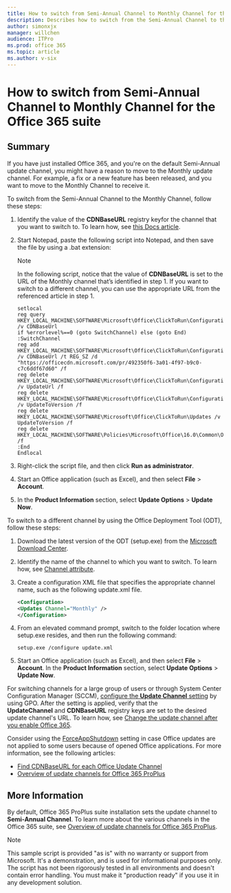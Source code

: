 ```yaml
---
title: How to switch from Semi-Annual Channel to Monthly Channel for the Office 365
description: Describes how to switch from the Semi-Annual Channel to the Monthly Channel channels for the Office 365 ProPlus product family.
author: simonxjx
manager: willchen
audience: ITPro
ms.prod: office 365
ms.topic: article
ms.author: v-six
---
```


# How to switch from Semi-Annual Channel to Monthly Channel for the Office 365 suite

## Summary

If you have just installed Office 365, and you're on the default Semi-Annual update channel, you might have a reason to move to the Monthly update channel. For example, a fix or a new feature has been released, and you want to move to the Monthly Channel to receive it.  

To switch from the Semi-Annual Channel to the Monthly Channel, follow these steps: 
 
1. Identify the value of the **CDNBaseURL** registry keyfor the channel that you want to switch to. To learn how, see [this Docs article](https://docs.microsoft.com/sccm/sum/deploy-use/manage-office-365-proplus-updates#change-the-update-channel-after-you-enable-office-365-clients-to-receive-updates-from-configuration-manager).    
2. Start Notepad, paste the following script into Notepad, and then save the file by using a .bat extension:

    > [!NOTE]
    > In the following script, notice that the value of **CDNBaseURL** is set to the URL of the Monthly channel that’s identified in step 1. If you want to switch to a different channel, you can use the appropriate URL from the referenced article in step 1.

    ```batch
    setlocal
    reg query HKEY_LOCAL_MACHINE\SOFTWARE\Microsoft\Office\ClickToRun\Configuration\ /v CDNBaseUrl
    if %errorlevel%==0 (goto SwitchChannel) else (goto End)
    :SwitchChannel
    reg add HKEY_LOCAL_MACHINE\SOFTWARE\Microsoft\Office\ClickToRun\Configuration /v CDNBaseUrl /t REG_SZ /d "https://officecdn.microsoft.com/pr/492350f6-3a01-4f97-b9c0-c7c6ddf67d60" /f
    reg delete HKEY_LOCAL_MACHINE\SOFTWARE\Microsoft\Office\ClickToRun\Configuration /v UpdateUrl /f
    reg delete HKEY_LOCAL_MACHINE\SOFTWARE\Microsoft\Office\ClickToRun\Configuration /v UpdateToVersion /f
    reg delete HKEY_LOCAL_MACHINE\SOFTWARE\Microsoft\Office\ClickToRun\Updates /v UpdateToVersion /f
    reg delete HKEY_LOCAL_MACHINE\SOFTWARE\Policies\Microsoft\Office\16.0\Common\OfficeUpdate\ /f
    :End
    Endlocal
    ```
3. Right-click the script file, and then click **Run as administrator**. 
4. Start an Office application (such as Excel), and then select **File** > **Account**.    
5. In the **Product Information** section, select **Update Options** > **Update Now**.    

To switch to a different channel by using the Office Deployment Tool (ODT), follow these steps: 

1. Download the latest version of the ODT (setup.exe) from the [Microsoft Download Center](https://go.microsoft.com/fwlink/p/?LinkID=626065).    
2. Identify the name of the channel to which you want to switch. To learn how, see [Channel attribute](https://docs.microsoft.com/DeployOffice/configuration-options-for-the-office-2016-deployment-tool#channel-attribute-part-of-add-element).    
3. Create a configuration XML file that specifies the appropriate channel name, such as the following update.xml file.  

    ```xml
    <Configuration> 
    <Updates Channel="Monthly" /> 
    </Configuration>
    ```
1. From an elevated command prompt, switch to the folder location where setup.exe resides, and then run the following command:  

    ```batch
    setup.exe /configure update.xml
    ```
1. Start an Office application (such as Excel), and then select **File** > **Account**. In the **Product Information** section, select **Update Options** > **Update Now**.  

For switching channels for a large group of users or through System Center Configuration Manager (SCCM), [configure the **Update Channel** setting](https://docs.microsoft.com/DeployOffice/overview-of-update-channels-for-office-365-proplus?redirectSourcePath=%252fen-us%252farticle%252f9ccf0f13-28ff-4975-9bd2-7e4ea2fefef4#configure-the-update-channel-to-be-used-by-office-365-proplus) by using GPO. After the setting is applied, verify that the **UpdateChannel** and **CDNBaseURL** registry keys are set to the desired update channel's URL. To learn how, see [Change the update channel after you enable Office 365](https://docs.microsoft.com/sccm/sum/deploy-use/manage-office-365-proplus-updates#change-the-update-channel-after-you-enable-office-365-clients-to-receive-updates-from-configuration-manager).  

Consider using the [ForceAppShutdown](https://docs.microsoft.com/deployoffice/configuration-options-for-the-office-2016-deployment-tool#forceappshutdown-property-part-of-property-element) setting in case Office updates are not applied to some users because of opened Office applications. 
For more information, see the following articles: 
- [Find CDNBaseURL for each Office Update Channel](https://docs.microsoft.com/sccm/sum/deploy-use/manage-office-365-proplus-updates#change-the-update-channel-after-you-enable-office-365-clients-to-receive-updates-from-configuration-manager)    
- [Overview of update channels for Office 365 ProPlus](https://docs.microsoft.com/DeployOffice/overview-of-update-channels-for-office-365-proplus?redirectSourcePath=%252fen-us%252farticle%252f9ccf0f13-28ff-4975-9bd2-7e4ea2fefef4)    

## More Information

By default, Office 365 ProPlus suite installation sets the update channel to **Semi-Annual Channel**. To learn more about the various channels in the Office 365 suite, see [Overview of update channels for Office 365 ProPlus](https://technet.microsoft.com/library/mt455210.aspx).

> [!NOTE]
> This sample script is provided "as is" with no warranty or support from Microsoft. It's a demonstration, and is used for informational purposes only. The script has not been rigorously tested in all environments and doesn't contain error handling. You must make it "production ready" if you use it in any development solution.

